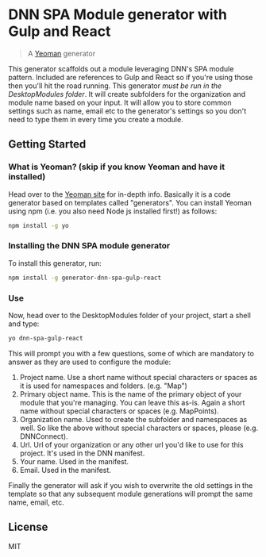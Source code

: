 # DNN SPA Module generator with Gulp and React

> A [Yeoman](http://yeoman.io) generator

This generator scaffolds out a module leveraging DNN's SPA module pattern. Included are references to Gulp and React so if you're using those then you'll hit the road running. This generator *must be run in the DesktopModules folder*. It will create subfolders for the organization and module name based on your input. It will allow you to store common settings such as name, email etc to the generator's settings so you don't need to type them in every time you create a module.

## Getting Started

### What is Yeoman? (skip if you know Yeoman and have it installed)

Head over to the [Yeoman site](http://yeoman.io) for in-depth info. Basically it is a code generator based on templates called "generators". You can install Yeoman using npm (i.e. you also need Node js installed first!) as follows:

```bash
npm install -g yo
```

### Installing the DNN SPA module generator

To install this generator, run:

```bash
npm install -g generator-dnn-spa-gulp-react
```

### Use

Now, head over to the DesktopModules folder of your project, start a shell and type:

```bash
yo dnn-spa-gulp-react
```

This will prompt you with a few questions, some of which are mandatory to answer as they are used to configure the module:

1. Project name. Use a short name without special characters or spaces as it is used for namespaces and folders. (e.g. "Map")
2. Primary object name. This is the name of the primary object of your module that you're managing. You can leave this as-is. Again a short name without special characters or spaces (e.g. MapPoints).
3. Organization name. Used to create the subfolder and namespaces as well. So like the above without special characters or spaces, please (e.g. DNNConnect).
4. Url. Url of your organization or any other url you'd like to use for this project. It's used in the DNN manifest.
5. Your name. Used in the manifest.
6. Email. Used in the manifest.

Finally the generator will ask if you wish to overwrite the old settings in the template so that any subsequent module generations will prompt the same name, email, etc. 

## License

MIT
